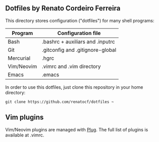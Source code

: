 Dotfiles by Renato Cordeiro Ferreira
-------------------------------------

This directory stores configuration ("dotfiles") for many shell programs:

| Program    | Configuration file               |
|------------|----------------------------------|
| Bash       | .bashrc + auxiliars and .inputrc |
| Git        | .gitconfig and .gitignore-global |
| Mercurial  | .hgrc                            |
| Vim/Neovim | .vimrc and .vim directory        |
| Emacs      | .emacs                           |

In order to use this dotfiles, just clone this repository in your home
directory:

```
git clone https://github.com/renatocf/dotfiles ~
```

## Vim plugins ##

Vim/Neovim plugins are managed with [Plug](https://github.com/junegunn/vim-plug).
The full list of plugins is available at .vimrc.
